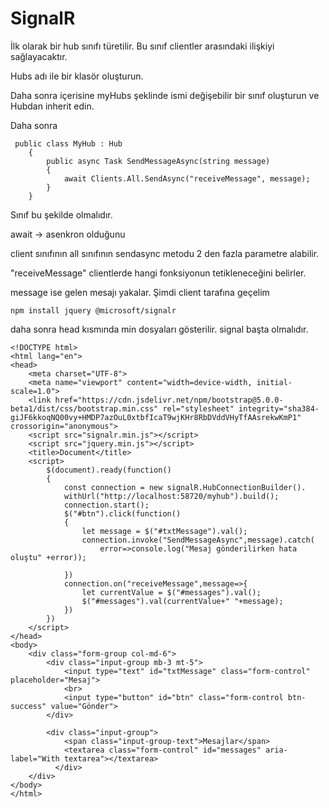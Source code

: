 # SignalR

İlk olarak bir hub sınıfı türetilir. Bu sınıf clientler arasındaki ilişkiyi sağlayacaktır.

Hubs adı ile bir klasör oluşturun.

Daha sonra içerisine myHubs şeklinde ismi değişebilir bir sınıf oluşturun ve Hubdan inherit edin.

Daha sonra 

```text
 public class MyHub : Hub
    {
        public async Task SendMessageAsync(string message)
        {
            await Clients.All.SendAsync("receiveMessage", message);
        }
    }
```

Sınıf bu şekilde olmalıdır.

await -&gt; asenkron olduğunu

client sınıfının all sınıfının sendasync metodu 2 den fazla parametre alabilir.

"receiveMessage" clientlerde hangi fonksiyonun tetikleneceğini belirler.

message ise gelen mesajı yakalar. Şimdi client tarafına geçelim

`npm install jquery @microsoft/signalr`

daha sonra head kısmında min dosyaları gösterilir. signal başta olmalıdır.

```text
<!DOCTYPE html>
<html lang="en">
<head>
    <meta charset="UTF-8">
    <meta name="viewport" content="width=device-width, initial-scale=1.0">
    <link href="https://cdn.jsdelivr.net/npm/bootstrap@5.0.0-beta1/dist/css/bootstrap.min.css" rel="stylesheet" integrity="sha384-giJF6kkoqNQ00vy+HMDP7azOuL0xtbfIcaT9wjKHr8RbDVddVHyTfAAsrekwKmP1" crossorigin="anonymous">
    <script src="signalr.min.js"></script>
    <script src="jquery.min.js"></script>
    <title>Document</title>
    <script>
        $(document).ready(function()
        {
            const connection = new signalR.HubConnectionBuilder().
            withUrl("http://localhost:58720/myhub").build();
            connection.start();
            $("#btn").click(function()
            {
                let message = $("#txtMessage").val();
                connection.invoke("SendMessageAsync",message).catch(
                    error=>console.log("Mesaj gönderilirken hata oluştu" +error));
                
            })
            connection.on("receiveMessage",message=>{
                let currentValue = $("#messages").val();
                $("#messages").val(currentValue+" "+message);
            })
        })
    </script>
</head>
<body>
    <div class="form-group col-md-6">
        <div class="input-group mb-3 mt-5">
            <input type="text" id="txtMessage" class="form-control" placeholder="Mesaj">
            <br>
            <input type="button" id="btn" class="form-control btn-success" value="Gönder">
        </div>

        <div class="input-group">
            <span class="input-group-text">Mesajlar</span>
            <textarea class="form-control" id="messages" aria-label="With textarea"></textarea>
          </div>
    </div>
</body>
</html>
```



